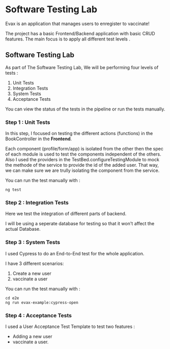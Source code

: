 # Software Testing Lab



Evax is an application that manages users to enregister to vaccinate!

The project has a basic Frontend/Backend application with basic CRUD features. The main focus is to apply all different test levels .


## Software Testing Lab

As part of The Software Testing Lab, We will be performing four levels of tests :

1. Unit Tests
2. Integration Tests
3. System Tests
4. Acceptance Tests

You can view the status of the tests in the pipeline or run the tests manually.

### Step 1 : Unit Tests

In this step, I focused on testing the different actions (functions) in the BookController in the **Frontend**.

Each component (profile/form/app) is isolated from the other then the spec of each module is used to test the components independent of the others.
Also I used the providers in the TestBed.configureTestingModule to mock the methode of the service to provide the id of the added user. That way, we can make sure we are trully isolating the component from the service.

You can run the test manually with :
```
ng test
```

### Step 2 : Integration Tests

Here we test the integration of different parts of backend.


I will be using a seperate database for testing so that it won't affect the actual Database. 


### Step 3 : System Tests

I used Cypress to do an End-to-End test for the whole application.

I have 3 different scenarios:

1.  Create a new user
2.  vaccinate a user


You can run the test manually with :
```
cd e2e
ng run evax-example:cypress-open
```

### Step 4 : Acceptance Tests

I used a User Acceptance Test Template to test two features : 

- Adding a new user
- vaccinate a user.
